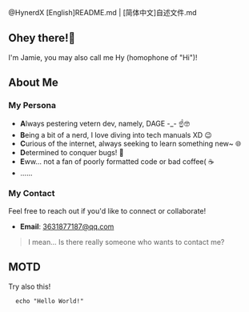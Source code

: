 @HynerdX
[English]README.md | [简体中文]自述文件.md
## Ohey there!👋
I'm Jamie, you may also call me Hy (homophone of "Hi")! 

## About Me
### My Persona
  - **A**lways pestering vetern dev, namely, DAGE -_- ☝️🤓
  - **B**eing a bit of a nerd, I love diving into tech manuals XD 😉
  - **C**urious of the internet, always seeking to learn something new~ 🌐
  - **D**etermined to conquer bugs! 🐛
  - **E**ww...  not a fan of poorly formatted code or bad coffee( ☕️
  - ......
### My Contact
Feel free to reach out if you'd like to connect or collaborate!
  - **Email**: 3631877187@qq.com
>I mean... Is there really someone who wants to contact me?

## MOTD
Try also this!
```shell
  echo "Hello World!"
